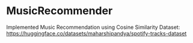 # MusicRecommender
Implemented Music Recommendation using Cosine Similarity  Dataset: https://huggingface.co/datasets/maharshipandya/spotify-tracks-dataset
